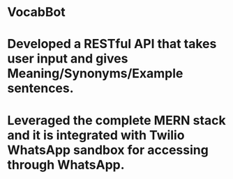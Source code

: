 # VocabBot
# Developed a RESTful API that takes user input and gives Meaning/Synonyms/Example sentences. 
# Leveraged the complete MERN stack and it is integrated with Twilio WhatsApp sandbox for accessing through WhatsApp.
